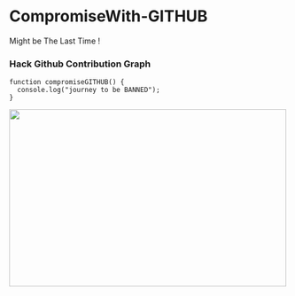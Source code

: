 # CompromiseWith-GITHUB
Might be The Last Time ! 


### Hack Github Contribution Graph
```
function compromiseGITHUB() {
  console.log("journey to be BANNED");
}
```
<img src="https://firebasestorage.googleapis.com/v0/b/storagefirebase2022.appspot.com/o/CompromiseWith-GITHUB.jpg?alt=media&token=86cad187-74ad-483a-8c53-49a4bb055135" width="500" height="320">
